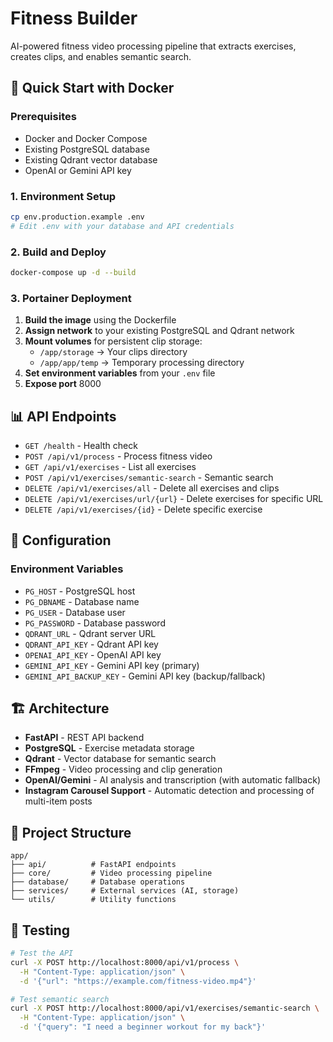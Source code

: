 # Fitness Builder

AI-powered fitness video processing pipeline that extracts exercises, creates clips, and enables semantic search.

## 🚀 Quick Start with Docker

### Prerequisites
- Docker and Docker Compose
- Existing PostgreSQL database
- Existing Qdrant vector database
- OpenAI or Gemini API key

### 1. Environment Setup
```bash
cp env.production.example .env
# Edit .env with your database and API credentials
```

### 2. Build and Deploy
```bash
docker-compose up -d --build
```

### 3. Portainer Deployment
1. **Build the image** using the Dockerfile
2. **Assign network** to your existing PostgreSQL and Qdrant network
3. **Mount volumes** for persistent clip storage:
   - `/app/storage` → Your clips directory
   - `/app/app/temp` → Temporary processing directory
4. **Set environment variables** from your `.env` file
5. **Expose port** 8000

## 📊 API Endpoints

- `GET /health` - Health check
- `POST /api/v1/process` - Process fitness video
- `GET /api/v1/exercises` - List all exercises
- `POST /api/v1/exercises/semantic-search` - Semantic search
- `DELETE /api/v1/exercises/all` - Delete all exercises and clips
- `DELETE /api/v1/exercises/url/{url}` - Delete exercises for specific URL
- `DELETE /api/v1/exercises/{id}` - Delete specific exercise

## 🔧 Configuration

### Environment Variables
- `PG_HOST` - PostgreSQL host
- `PG_DBNAME` - Database name
- `PG_USER` - Database user
- `PG_PASSWORD` - Database password
- `QDRANT_URL` - Qdrant server URL
- `QDRANT_API_KEY` - Qdrant API key
- `OPENAI_API_KEY` - OpenAI API key
- `GEMINI_API_KEY` - Gemini API key (primary)
- `GEMINI_API_BACKUP_KEY` - Gemini API key (backup/fallback)

## 🏗️ Architecture

- **FastAPI** - REST API backend
- **PostgreSQL** - Exercise metadata storage
- **Qdrant** - Vector database for semantic search
- **FFmpeg** - Video processing and clip generation
- **OpenAI/Gemini** - AI analysis and transcription (with automatic fallback)
- **Instagram Carousel Support** - Automatic detection and processing of multi-item posts

## 📁 Project Structure

```
app/
├── api/          # FastAPI endpoints
├── core/         # Video processing pipeline
├── database/     # Database operations
├── services/     # External services (AI, storage)
└── utils/        # Utility functions
```

## 🧪 Testing

```bash
# Test the API
curl -X POST http://localhost:8000/api/v1/process \
  -H "Content-Type: application/json" \
  -d '{"url": "https://example.com/fitness-video.mp4"}'

# Test semantic search
curl -X POST http://localhost:8000/api/v1/exercises/semantic-search \
  -H "Content-Type: application/json" \
  -d '{"query": "I need a beginner workout for my back"}'
```
